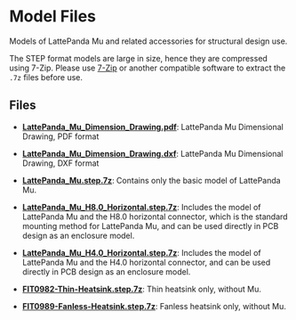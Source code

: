 # Model Files

Models of LattePanda Mu and related accessories for structural design use.

The STEP format models are large in size, hence they are compressed using 7-Zip. Please use [7-Zip](https://www.7-zip.org/) or another compatible software to extract the `.7z` files before use.

## Files

- [**LattePanda_Mu_Dimension_Drawing.pdf**](./LattePanda_Mu_Dimension_Drawing.pdf): LattePanda Mu Dimensional Drawing, PDF format

- [**LattePanda_Mu_Dimension_Drawing.dxf**](./LattePanda_Mu_Dimension_Drawing.dxf): LattePanda Mu Dimensional Drawing, DXF format

- [**LattePanda_Mu.step.7z**](./LattePanda_Mu.step.7z): Contains only the basic model of LattePanda Mu.

- [**LattePanda_Mu_H8.0_Horizontal.step.7z**](./LattePanda_Mu_H8.0_Horizontal.step.7z): Includes the model of LattePanda Mu and the H8.0 horizontal connector, which is the standard mounting method for LattePanda Mu, and can be used directly in PCB design as an enclosure model.

- [**LattePanda_Mu_H4.0_Horizontal.step.7z**](./LattePanda_Mu_H4.0_Horizontal.step.7z): Includes the model of LattePanda Mu and the H4.0 horizontal connector, and can be used directly in PCB design as an enclosure model.

- [**FIT0982-Thin-Heatsink.step.7z**](./FIT0982-Thin-Heatsink.step.7z): Thin heatsink only, without Mu.

- [**FIT0989-Fanless-Heatsink.step.7z**](./FIT0989-Fanless-Heatsink.step.7z): Fanless heatsink only, without Mu.
